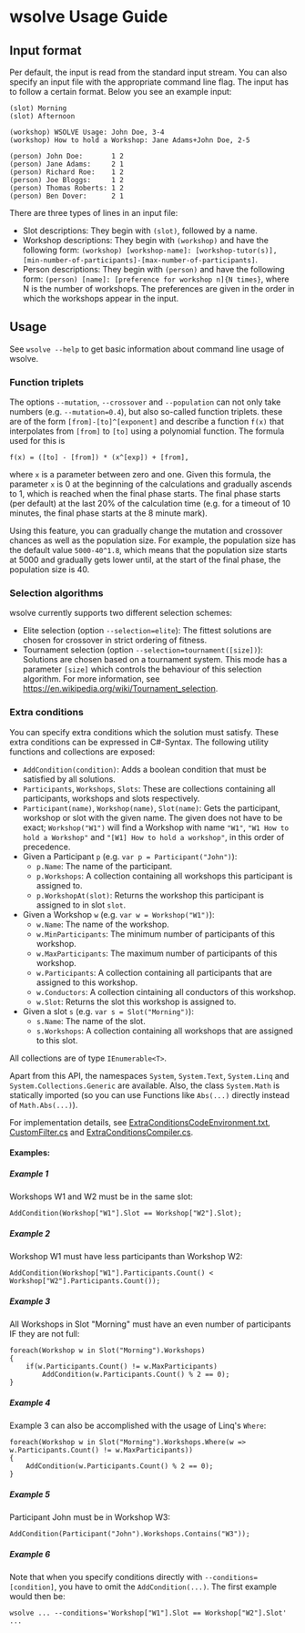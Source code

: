 # wsolve Usage Guide

## Input format
Per default, the input is read from the standard input stream. You can also specify an input file with the appropriate command line flag. The input has to follow a certain format. Below you see an example input:

    (slot) Morning
    (slot) Afternoon
     
    (workshop) WSOLVE Usage: John Doe, 3-4
    (workshop) How to hold a Workshop: Jane Adams+John Doe, 2-5
     
    (person) John Doe:       1 2
    (person) Jane Adams:     2 1
    (person) Richard Roe:    1 2
    (person) Joe Bloggs:     1 2
    (person) Thomas Roberts: 1 2
    (person) Ben Dover:      2 1 

There are three types of lines in an input file:

- Slot descriptions: They begin with `(slot)`, followed by a name.
- Workshop descriptions: They begin with `(workshop)` and have the following form: `(workshop) [workshop-name]: [workshop-tutor(s)], [min-number-of-participants]-[max-number-of-participants]`.
- Person descriptions: They begin with `(person)` and have the following form: `(person) [name]: [preference for workshop n]{N times}`, where N is the number of workshops. The preferences are given in the order in which the workshops appear in the input.

## Usage
See `wsolve --help` to get basic information about command line usage of wsolve.

### Function triplets
The options `--mutation`, `--crossover` and `--population` can not only take numbers (e.g. `--mutation=0.4`), but also so-called function triplets. these are of the form `[from]-[to]^[exponent]` and describe a function `f(x)` that interpolates from `[from]` to `[to]` using a polynomial function. The formula used for this is

    f(x) = ([to] - [from]) * (x^[exp]) + [from],

where `x` is a parameter between zero and one. Given this formula, the parameter `x` is 0 at the beginning of the calculations and gradually ascends to 1, which is reached when the final phase starts. The final phase starts (per default) at the last 20% of the calculation time (e.g. for a timeout of 10 minutes, the final phase starts at the 8 minute mark).

Using this feature, you can gradually change the mutation and crossover chances as well as the population size. For example, the population size has the default value `5000-40^1.8`, which means that the population size starts at 5000 and gradually gets lower until, at the start of the final phase, the population size is 40.

### Selection algorithms
wsolve currently supports two different selection schemes:

- Elite selection (option `--selection=elite`): The fittest solutions are chosen for crossover in strict ordering of fitness.
- Tournament selection (option `--selection=tournament([size])`): Solutions are chosen based on a tournament system. This mode has a parameter `[size]` which controls the behaviour of this selection algorithm. For more information, see https://en.wikipedia.org/wiki/Tournament_selection.

### Extra conditions
You can specify extra conditions which the solution must satisfy. These extra conditions can be expressed in C#-Syntax. The following utility functions and collections are exposed:

- `AddCondition(condition)`: Adds a boolean condition that must be satisfied by all solutions.
- `Participants`, `Workshops`, `Slots`: These are collections containing all participants, workshops and slots respectively.
- `Participant(name)`, `Workshop(name)`, `Slot(name)`: Gets the participant, workshop or slot with the given name. The given does not have to be exact; `Workshop("W1")` will find a Workshop with name `"W1"`, `"W1 How to hold a Workshop"` and `"[W1] How to hold a workshop"`, in this order of precedence.
- Given a Participant `p` (e.g. `var p = Participant("John")`):
  - `p.Name`: The name of the participant.
  - `p.Workshops`: A collection containing all workshops this participant is assigned to.
  - `p.WorkshopAt(slot)`: Returns the workshop this participant is assigned to in slot `slot`.
- Given a Workshop `w` (e.g. `var w = Workshop("W1")`):
  - `w.Name`: The name of the workshop.
  - `w.MinParticipants`: The minimum number of participants of this workshop.
  - `w.MaxParticipants`: The maximum number of participants of this workshop.
  - `w.Participants`: A collection containing all participants that are assigned to this workshop.
  - `w.Conductors`: A collection cintaining all conductors of this workshop.
  - `w.Slot`: Returns the slot this workshop is assigned to.
- Given a slot `s` (e.g. `var s = Slot("Morning")`):
  - `s.Name`: The name of the slot.
  - `s.Workshops`: A collection containing all workshops that are assigned to this slot.

All collections are of type `IEnumerable<T>`.

Apart from this API, the namespaces `System`, `System.Text`, `System.Linq` and `System.Collections.Generic` are available. Also, the class `System.Math` is statically imported (so you can use Functions like `Abs(...)` directly instead of `Math.Abs(...)`).

For implementation details, see [ExtraConditionsCodeEnvironment.txt](wsolve/resources/ExtraConditionsCodeEnvironment.txt), [CustomFilter.cs](wsolve/CustomFilter.cs) and [ExtraConditionsCompiler.cs](wsolve/ExtraConditionsCompiler.cs).

#### Examples:

##### Example 1
Workshops W1 and W2 must be in the same slot:

    AddCondition(Workshop["W1"].Slot == Workshop["W2"].Slot);

##### Example 2
Workshop W1 must have less participants than Workshop W2:

    AddCondition(Workshop["W1"].Participants.Count() < Workshop["W2"].Participants.Count());

##### Example 3
All Workshops in Slot "Morning" must have an even number of participants IF they are not full:

    foreach(Workshop w in Slot("Morning").Workshops)
    {
        if(w.Participants.Count() != w.MaxParticipants)
            AddCondition(w.Participants.Count() % 2 == 0);
    }

##### Example 4
Example 3 can also be accomplished with the usage of Linq's `Where`:

    foreach(Workshop w in Slot("Morning").Workshops.Where(w => w.Participants.Count() != w.MaxParticipants))
    {
        AddCondition(w.Participants.Count() % 2 == 0);
    }

##### Example 5
Participant John must be in Workshop W3:

    AddCondition(Participant("John").Workshops.Contains("W3"));

##### Example 6
Note that when you specify conditions directly with `--conditions=[condition]`, you have to omit the `AddCondition(...)`. The first example would then be:

    wsolve ... --conditions='Workshop["W1"].Slot == Workshop["W2"].Slot' ...
